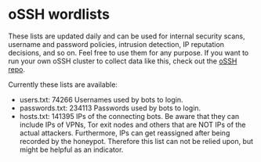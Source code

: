 # oSSH wordlists
These lists are updated daily and can be used for internal security scans, username and password policies, intrusion detection, IP reputation decisions, and so on. Feel free to use them for any purpose. If you want to run your own oSSH cluster to collect data like this, check out the [oSSH repo](https://github.com/toxyl/ossh).  

Currently these lists are available:  
- users.txt: 74266                                                                                                                                                                                                                                                                                                                                                                                                                Usernames used by bots to login. 
- passwords.txt: 234113                                                                                                                                                                                                                                                                                                                                                                                                                Passwords used by bots to login. 
- hosts.txt: 141395                                                                                                                                                                                                                                                                                                                                                                                                                IPs of the connecting bots. Be aware that they can include IPs of VPNs, Tor exit nodes and others that are NOT IPs of the actual attackers. Furthermore, IPs can get reassigned after being recorded by the honeypot. Therefore this list can not be relied upon, but might be helpful as an indicator.
